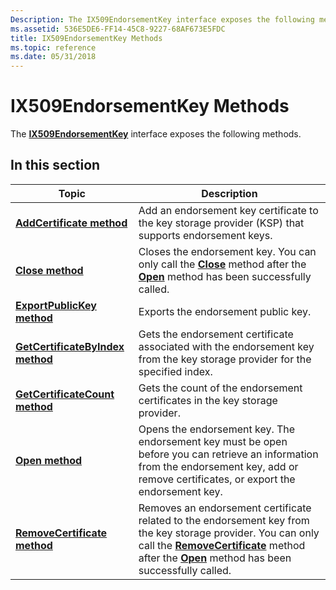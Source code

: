 ```yaml
---
Description: The IX509EndorsementKey interface exposes the following methods.
ms.assetid: 536E5DE6-FF14-45C8-9227-68AF673E5FDC
title: IX509EndorsementKey Methods
ms.topic: reference
ms.date: 05/31/2018
---
```


# IX509EndorsementKey Methods

The [**IX509EndorsementKey**](/windows/desktop/api/Certenroll/nn-certenroll-ix509endorsementkey) interface exposes the following methods.

## In this section



| Topic                                                                                        | Description                                                                                                                                                                                                                                                                                         |
|----------------------------------------------------------------------------------------------|-----------------------------------------------------------------------------------------------------------------------------------------------------------------------------------------------------------------------------------------------------------------------------------------------------|
| [**AddCertificate method**](/windows/desktop/api/Certenroll/nf-certenroll-ix509endorsementkey-addcertificate)<br/>               | Add an endorsement key certificate to the key storage provider (KSP) that supports endorsement keys.<br/>                                                                                                                                                                                     |
| [**Close method**](/windows/desktop/api/Certenroll/nf-certenroll-ix509endorsementkey-close)<br/>                                 | Closes the endorsement key. You can only call the [**Close**](/windows/desktop/api/Certenroll/nf-certenroll-ix509endorsementkey-close) method after the [**Open**](/windows/desktop/api/Certenroll/nf-certenroll-ix509endorsementkey-open) method has been successfully called.<br/>                                                                                              |
| [**ExportPublicKey method**](/windows/desktop/api/Certenroll/nf-certenroll-ix509endorsementkey-exportpublickey)<br/>             | Exports the endorsement public key.<br/>                                                                                                                                                                                                                                                      |
| [**GetCertificateByIndex method**](/windows/desktop/api/Certenroll/nf-certenroll-ix509endorsementkey-getcertificatebyindex)<br/> | Gets the endorsement certificate associated with the endorsement key from the key storage provider for the specified index.<br/>                                                                                                                                                              |
| [**GetCertificateCount method**](/windows/desktop/api/Certenroll/nf-certenroll-ix509endorsementkey-getcertificatecount)<br/>     | Gets the count of the endorsement certificates in the key storage provider.<br/>                                                                                                                                                                                                              |
| [**Open method**](/windows/desktop/api/Certenroll/nf-certenroll-ix509endorsementkey-open)<br/>                                   | Opens the endorsement key. The endorsement key must be open before you can retrieve an information from the endorsement key, add or remove certificates, or export the endorsement key.<br/>                                                                                                  |
| [**RemoveCertificate method**](/windows/desktop/api/Certenroll/nf-certenroll-ix509endorsementkey-removecertificate)<br/>         | Removes an endorsement certificate related to the endorsement key from the key storage provider. You can only call the [**RemoveCertificate**](/windows/desktop/api/Certenroll/nf-certenroll-ix509endorsementkey-removecertificate) method after the [**Open**](/windows/desktop/api/Certenroll/nf-certenroll-ix509endorsementkey-open) method has been successfully called.<br/> |



 

 

 





